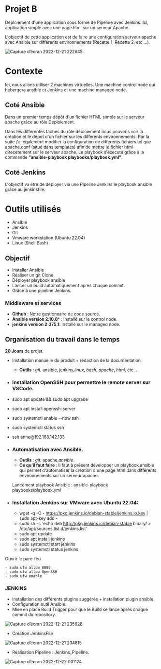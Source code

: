 # Projet B

Déploiement d'une application sous forme de Pipeline avec Jenkins.
Ici, application simple avec une page html sur un serveur Apache.

L'objectif de cette application est de faire une configuration serveur apache avec Ansible sur différents environnements (Recette 1, Recette 2, etc ...). 

![Capture d’écran 2022-12-21 222645](https://user-images.githubusercontent.com/85136214/209154722-dda763f9-4b87-4d49-ad25-b4d29c70ba05.png)


# Contexte
Ici, nous allons utiliser 2 machines virtuelles. Une machine control node qui hébergera ansible et Jenkins et une machine managed node.

## Coté Ansible ##

Dans un premier temps dépôt d'un fichier HTML simple sur le serveur apache grâce au rôle Déploiement. 

Dans les différentes tâches du rôle déploiement nous pouvons voir la création et le dépot d'un fichier sur les différents environnements. 
Par la suite j'ai également modifier la configuration de différents fichiers tel que apache.conf (situé dans templates) afin de mettre le fichier html direcetement sur le serveur apache. Le playbook s'éxecute grâce à la commande **"ansible-playbook playbooks/playbook.yml"**.

## Coté Jenkins ##

L'objectif va être de déployer via une Pipeline Jenkins le playbook ansible grâce au jenkinsfile.


# Outils utilisés

 -   Ansible
 -  Jenkins
 -   Git
 -   Vmware workstation (Ubuntu 22.04)
 -   Linux (Shell Bash)

## Objectif

 - Installer Ansible
 - Réaliser un git Clone.
 - Déployer playbook ansible 
 - Lancer un build automatiquement après chaque commit.
 - Grâce à une pipeline Jenkins.

### Middleware et services

-   **Github** : Notre gestionnaire de code source.
-   **Ansible version 2.10.8*** : Installé sur le control node.
-  **jenkins version 2.375.1**: Installé sur le managed node.

## Organisation du travail dans le temps

**20 Jours** de projet. 

-   Installation manuelle du produit + rédaction de la documentation
    -   **Outils** : _git_, ansible, jenkins,_linux_, _bash_, _apache_, _html_, etc ..

-   ### Installation OpenSSH pour permettre le remote server sur VSCode. ###

   - sudo apt update && sudo apt upgrade
   - sudo apt install openssh-server
   - sudo systemctl enable --now ssh
   - sudo systemctl status ssh

   - ssh anne@192.168.142.133

-  ### Automatisation avec Ansible. ###
    -   **Outils** : _git_, apache,_ansible_.
    -   **Ce qu'il faut faire** : Il faut à présent développer un playbook ansible qui permet d'automatiser la création d'une page html dans différents environnements sur un serveur apache.

    Lancement playbook Ansible : ansible-playbook playbooks/playbook.yml
  
-   ### Installation Jenkins sur VMware avec Ubuntu 22.04: ###

    -   wget -q -O - https://pkg.jenkins.io/debian-stable/jenkins.io.key | sudo apt-key add -
    - sudo sh -c 'echo deb http://pkg.jenkins.io/debian-stable binary/ > /etc/apt/sources.list.d/jenkins.list'
    - sudo apt update
    - sudo apt install jenkins
    - sudo systemctl start jenkins
    - sudo systemctl status jenkins

  Ouvrir le pare-feu 

    - sudo ufw allow 8080
    - sudo ufw allow OpenSSH
    - sudo ufw enable
        
### JENKINS ###

- Installation des différents plugins suggérés + installation plugin ansible.
- Configuration outil Ansible.
- Mise en place Build Trigger pour que le Build se lance après chaque commit du repository.

![Capture d’écran 2022-12-21 235628](https://user-images.githubusercontent.com/85136214/209156249-65eeba2d-9dff-41c5-a6fc-c9fd9e20c6cd.png)


- Création JenkinsFile

![Capture d’écran 2022-12-21 234815](https://user-images.githubusercontent.com/85136214/209155679-387c1232-29f6-4758-b4c7-d79fc7c6e246.png)

       
- Réalisation Pipeline : Jenkins_Pipeline.

![Capture d’écran 2022-12-22 001124](https://user-images.githubusercontent.com/85136214/209155728-9c6a3f34-be14-496f-999e-d5e0e14ff631.png)
